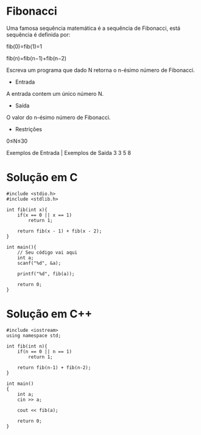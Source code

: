# Fibonacci 

Uma famosa sequência matemática é a sequência de Fibonacci, está sequência é definida por:

fib(0)=fib(1)=1

fib(n)=fib(n−1)+fib(n−2)

Escreva um programa que dado N retorna o n-ésimo número de Fibonacci.

- Entrada

A entrada contem um único número N.

- Saída

O valor do n-ésimo número de Fibonacci.

- Restrições

0≤N≤30

Exemplos de Entrada	| Exemplos de Saída
        3                   3
        5                   8

# Solução em C
```
#include <stdio.h>
#include <stdlib.h>

int fib(int x){
	if(x == 0 || x == 1)
		return 1;
	
	return fib(x - 1) + fib(x - 2);
}

int main(){    	
    // Seu código vai aqui
	int a;
	scanf("%d", &a);
	
	printf("%d", fib(a));
	
    return 0;
}
```
# Solução em C++
```
#include <iostream>
using namespace std;

int fib(int n){
    if(n == 0 || n == 1)
        return 1;

    return fib(n-1) + fib(n-2);
}

int main()
{
    int a;
    cin >> a;
    
    cout << fib(a);

    return 0;
}

```
